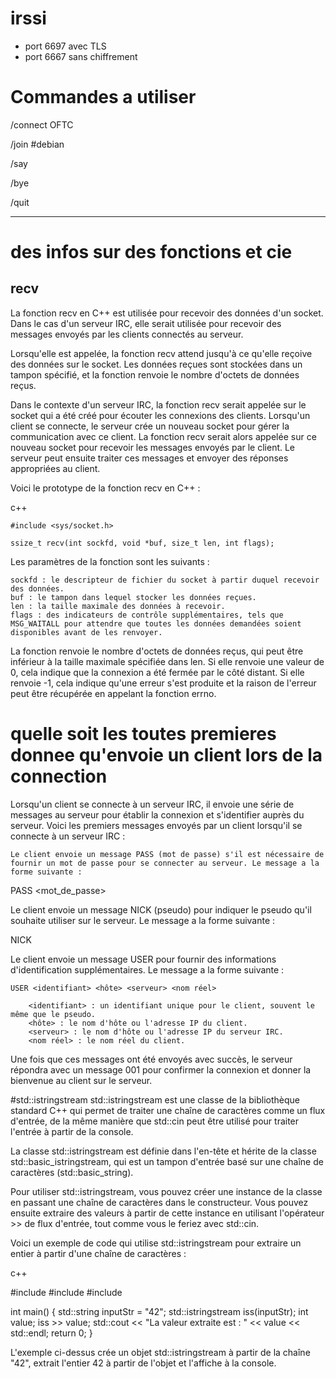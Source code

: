 # irssi

 - port 6697 avec TLS
 - port 6667 sans chiffrement


# Commandes a utiliser

/connect OFTC

/join #debian

/say <mon message>

/bye

/quit



---



# des infos sur des fonctions et cie

## recv
La fonction recv en C++ est utilisée pour recevoir des données d'un socket. Dans le cas d'un serveur IRC, elle serait utilisée pour recevoir des messages envoyés par les clients connectés au serveur.

Lorsqu'elle est appelée, la fonction recv attend jusqu'à ce qu'elle reçoive des données sur le socket. Les données reçues sont stockées dans un tampon spécifié, et la fonction renvoie le nombre d'octets de données reçus.

Dans le contexte d'un serveur IRC, la fonction recv serait appelée sur le socket qui a été créé pour écouter les connexions des clients. Lorsqu'un client se connecte, le serveur crée un nouveau socket pour gérer la communication avec ce client. La fonction recv serait alors appelée sur ce nouveau socket pour recevoir les messages envoyés par le client. Le serveur peut ensuite traiter ces messages et envoyer des réponses appropriées au client.

Voici le prototype de la fonction recv en C++ :

c++
```
#include <sys/socket.h>

ssize_t recv(int sockfd, void *buf, size_t len, int flags);
```
Les paramètres de la fonction sont les suivants :

    sockfd : le descripteur de fichier du socket à partir duquel recevoir des données.
    buf : le tampon dans lequel stocker les données reçues.
    len : la taille maximale des données à recevoir.
    flags : des indicateurs de contrôle supplémentaires, tels que MSG_WAITALL pour attendre que toutes les données demandées soient disponibles avant de les renvoyer.

La fonction renvoie le nombre d'octets de données reçus, qui peut être inférieur à la taille maximale spécifiée dans len. Si elle renvoie une valeur de 0, cela indique que la connexion a été fermée par le côté distant. Si elle renvoie -1, cela indique qu'une erreur s'est produite et la raison de l'erreur peut être récupérée en appelant la fonction errno.

# quelle soit les toutes premieres donnee qu'envoie un client lors de la connection

Lorsqu'un client se connecte à un serveur IRC, il envoie une série de messages au serveur pour établir la connexion et s'identifier auprès du serveur. Voici les premiers messages envoyés par un client lorsqu'il se connecte à un serveur IRC :

    Le client envoie un message PASS (mot de passe) s'il est nécessaire de fournir un mot de passe pour se connecter au serveur. Le message a la forme suivante :



PASS <mot_de_passe>

Le client envoie un message NICK (pseudo) pour indiquer le pseudo qu'il souhaite utiliser sur le serveur. Le message a la forme suivante :



NICK <pseudo>

Le client envoie un message USER pour fournir des informations d'identification supplémentaires. Le message a la forme suivante :



    USER <identifiant> <hôte> <serveur> <nom réel>

        <identifiant> : un identifiant unique pour le client, souvent le même que le pseudo.
        <hôte> : le nom d'hôte ou l'adresse IP du client.
        <serveur> : le nom d'hôte ou l'adresse IP du serveur IRC.
        <nom réel> : le nom réel du client.

Une fois que ces messages ont été envoyés avec succès, le serveur répondra avec un message 001 pour confirmer la connexion et donner la bienvenue au client sur le serveur.


#std::istringstream
std::istringstream est une classe de la bibliothèque standard C++ qui permet de traiter une chaîne de caractères comme un flux d'entrée, de la même manière que std::cin peut être utilisé pour traiter l'entrée à partir de la console.

La classe std::istringstream est définie dans l'en-tête <sstream> et hérite de la classe std::basic_istringstream, qui est un tampon d'entrée basé sur une chaîne de caractères (std::basic_string).

Pour utiliser std::istringstream, vous pouvez créer une instance de la classe en passant une chaîne de caractères dans le constructeur. Vous pouvez ensuite extraire des valeurs à partir de cette instance en utilisant l'opérateur >> de flux d'entrée, tout comme vous le feriez avec std::cin.

Voici un exemple de code qui utilise std::istringstream pour extraire un entier à partir d'une chaîne de caractères :

c++

#include <sstream>
#include <iostream>
#include <string>

int main() {
    std::string inputStr = "42";
    std::istringstream iss(inputStr);
    int value;
    iss >> value;
    std::cout << "La valeur extraite est : " << value << std::endl;
    return 0;
}

L'exemple ci-dessus crée un objet std::istringstream à partir de la chaîne "42", extrait l'entier 42 à partir de l'objet et l'affiche à la console.
